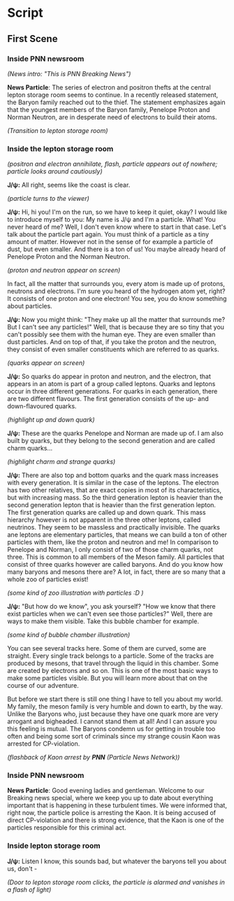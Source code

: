 # Script

## First Scene

### Inside PNN newsroom

*(News intro: "This is PNN Breaking News")*

**News Particle**: The series of electron and positron thefts at the central lepton storage room seems to continue. In a recently released statement, the Baryon family reached out to the thief. The statement emphasizes again that the youngest members of the Baryon family, Penelope Proton and Norman Neutron, are in desperate need of electrons to build their atoms.

*(Transition to lepton storage room)*


### Inside the lepton storage room

*(positron and electron annihilate, flash, particle appears out of nowhere; particle looks around cautiously)*

**J/&psi;:** All right, seems like the coast is clear.

*(particle turns to the viewer)*

**J/&psi;:** Hi, hi you! I'm on the run, so we have to keep it quiet, okay? I would like to introduce myself to you: My name is J/&psi; and I'm a particle. 
What! You never heard of me? Well, I don't even know where to start in that case.
Let's talk about the particle part again. You must think of a particle as a tiny amount of matter. However not in the sense of for example a particle of dust, but even smaller. And there is a ton of us! You maybe already heard of Penelope Proton and the Norman Neutron. 

*(proton and neutron appear on screen)*

In fact, all the matter that surrounds you, every atom is made up of protons, neutrons and electrons. I'm sure you heard of the hydrogen atom yet, right? It consists of one proton and one electron! You see, you do know something about particles. 

**J/&psi;:** Now you might think: "They make up all the matter that surrounds me? But I can't see any particles!"
 Well, that is because they are so tiny that you can't possibly see them with the human eye. They are even smaller than dust particles. And on top of that, if you take the proton and the neutron, they consist of even smaller constituents which are referred to as quarks. 

*(quarks appear on screen)*

**J/&psi;:** So quarks do appear in proton and neutron, and the electron, that appears in an atom is part of a group called leptons. Quarks and leptons occur in three different generations. For quarks in each generation, there are two different flavours. The first generation consists of the up- and down-flavoured quarks.

*(highlight up and down quark)*


**J/&psi;:** These are the quarks Penelope and Norman are made up of. I am also built by quarks, but they belong to the second generation and are called charm quarks...

*(highlight charm and strange quarks)*

**J/&psi;:** There are also top and bottom quarks and the quark mass increases with every generation. It is similar in the case of the leptons. The electron has two other relatives, that are exact copies in most of its characteristics, but with increasing mass. So the third generation lepton is heavier than the second generation lepton that is heavier than the first generation lepton. The first generation quarks are called up and down quark. This mass hierarchy however is not apparent in the three other leptons, called neutrinos. They seem to be massless and practically invisible. The quarks ane leptons are elementary particles, that means we can build a ton of other particles with them, like the proton and neutron and me! 
In comparison to Penelope and Norman, I only consist of two of those charm quarks, not three.
This is common to all members of the Meson family. All particles that consist of three quarks however are called baryons. And do you know how many baryons and mesons there are? A lot, in fact, there are so many that a whole zoo of particles exist!

*(some kind of zoo illustration with particles :D )*

**J/&psi;:** "But how do we know", you ask yourself? "How we know that there exist particles when we can't even see those particles?"
Well, there are ways to make them visible. Take this bubble chamber for example. 

*(some kind of bubble chamber illustration)*

You can see several tracks here. Some of them are curved, some are straight. Every single track belongs to a particle. Some of the tracks are produced by mesons, that travel through the liquid in this chamber. Some are created by electrons and so on. This is one of the most basic ways to make some particles visible. But you will learn more about that on the course of our adventure. 

But before we start there is still one thing I have to tell you about my world. 
My family, the meson family is very humble and down to earth, by the way. Unlike the Baryons who, just because they have one quark more are very arrogant and bigheaded. I cannot stand them at all! 
And I can assure you this feeling is mutual. The Baryons condemn us for getting in trouble too often and being some sort of criminals since my strange cousin Kaon was arrested for CP-violation. 

*(flashback of Kaon arrest by __PNN__ (Particle News Network))*

### Inside PNN newsroom

**News Particle**: Good evening ladies and gentleman. Welcome to our Breaking news special, where we keep you up to date about everything important that is happening in these turbulent times.
We were informed that, right now, the particle police is arresting the Kaon. It is being accused of direct CP-violation and there is strong evidence, that the Kaon is one of the particles responsible for this criminal act.


### Inside lepton storage room
**J/&psi;:** Listen I know, this sounds bad, but whatever the baryons tell you about us, don't -

*(Door to lepton storage room clicks, the particle is alarmed and vanishes in a flash of light)*
